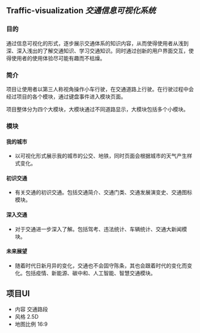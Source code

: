 ## Traffic-visualization *交通信息可视化系统*

### 目的

通过信息可视化的形式，逐步展示交通体系的知识内容，从而使得使用者从浅到深、深入浅出的了解交通知识、学习交通知识。同时通过创新的用户界面交互，使得使用者的使用体验尽可能有趣而不枯燥。

### 简介

项目让使用者以第三人称视角操作小车行驶，在交通道路上行驶。在行驶过程中会经过项目的各个模块，通过键盘事件进入模块页面。

项目整体分为四个大模块，大模块通过不同道路显示，大模块包括多个小模块。



### 模块

#### 我的城市

+ 以可视化形式展示我的城市的公交、地铁，同时页面会根据城市的天气产生样式变化。

#### 初识交通

+ 有关交通的初识交通。包括交通简介、交通门类、交通发展演变史、交通图标模块。

#### 深入交通

+ 对于交通进一步深入了解。包括驾考、违法统计、车辆统计、交通大新闻模块。

#### 未来展望

+ 随着时代日新月异的变化，交通也不会固守陈条，其也会跟着时代的变化而变化。包括疫情、新能源、碳中和、人工智能、智慧交通模块。


## 项目UI
+ 内容
交通路段
+ 风格
2.5D
+ 地图比例
16:9
